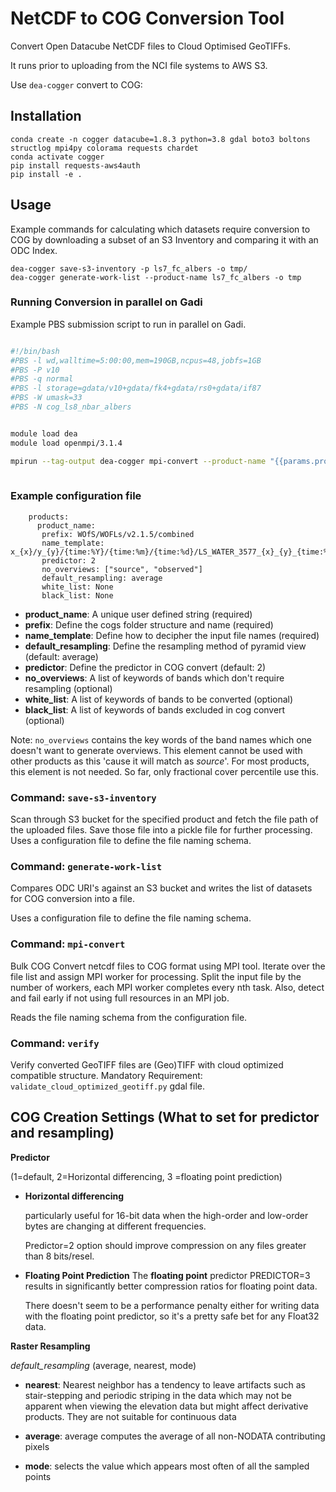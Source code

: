 # NetCDF to COG Conversion Tool

Convert Open Datacube NetCDF files to Cloud Optimised GeoTIFFs.

It runs prior to uploading from the NCI file systems to AWS S3.

Use `dea-cogger` convert to COG:

## Installation

```
conda create -n cogger datacube=1.8.3 python=3.8 gdal boto3 boltons structlog mpi4py colorama requests chardet
conda activate cogger
pip install requests-aws4auth
pip install -e .
```
## Usage

Example commands for calculating which datasets require conversion to COG by
downloading a subset of an S3 Inventory and comparing it with an ODC Index.

```
dea-cogger save-s3-inventory -p ls7_fc_albers -o tmp/ 
dea-cogger generate-work-list --product-name ls7_fc_albers -o tmp
```

### Running Conversion in parallel on Gadi

Example PBS submission script to run in parallel on Gadi.

``` sh

#!/bin/bash
#PBS -l wd,walltime=5:00:00,mem=190GB,ncpus=48,jobfs=1GB
#PBS -P v10
#PBS -q normal
#PBS -l storage=gdata/v10+gdata/fk4+gdata/rs0+gdata/if87
#PBS -W umask=33
#PBS -N cog_ls8_nbar_albers 


module load dea
module load openmpi/3.1.4

mpirun --tag-output dea-cogger mpi-convert --product-name "{{params.product}}" --output-dir "{{work_dir}}/out/" ls8_nbar_albers_file_list.txt
                
```

### Example configuration file


```
    products:
      product_name:
       prefix: WOfS/WOFLs/v2.1.5/combined
       name_template: x_{x}/y_{y}/{time:%Y}/{time:%m}/{time:%d}/LS_WATER_3577_{x}_{y}_{time:%Y%m%d%H%M%S%f}
       predictor: 2
       no_overviews: ["source", "observed"]
       default_resampling: average
       white_list: None
       black_list: None
```

- **product_name**:              A unique user defined string (required)
- **prefix**:                    Define the cogs folder structure and name (required)
- **name_template**:             Define how to decipher the input file names (required)
- **default_resampling**:        Define the resampling method of pyramid view (default: average)
- **predictor**:                 Define the predictor in COG convert (default: 2)
- **no_overviews**:              A list of keywords of bands which don't require resampling (optional)
- **white_list**:                A list of keywords of bands to be converted (optional)
- **black_list**:                A list of keywords of bands excluded in cog convert (optional)

Note: `no_overviews` contains the key words of the band names which one doesn't want to generate overviews.
      This element cannot be used with other products as this 'cause it will match as *source*'.
      For most products, this element is not needed. So far, only fractional cover percentile use this.
      

### Command: `save-s3-inventory`

Scan through S3 bucket for the specified product and fetch the file path of the uploaded files.
Save those file into a pickle file for further processing.
Uses a configuration file to define the file naming schema.


### Command: `generate-work-list`

Compares ODC URI's against an S3 bucket  and writes the list of datasets
for COG conversion into a file.

Uses a configuration file to define the file naming schema.


### Command: `mpi-convert`

Bulk COG Convert netcdf files to COG format using MPI tool.
Iterate over the file list and assign MPI worker for processing.
Split the input file by the number of workers, each MPI worker completes every nth task.
Also, detect and fail early if not using full resources in an MPI job.

Reads the file naming schema from the configuration file.



### Command: `verify`

Verify converted GeoTIFF files are (Geo)TIFF with cloud optimized compatible structure.
Mandatory Requirement: `validate_cloud_optimized_geotiff.py` gdal file.


## COG Creation Settings (What to set for predictor and resampling)

**Predictor**

<int> (1=default, 2=Horizontal differencing, 3 =floating point prediction)

- **Horizontal differencing**

  particularly useful for 16-bit data when the high-order and low-order bytes are changing at different frequencies.

  Predictor=2 option should improve compression on any files greater than 8 bits/resel.

- **Floating Point Prediction**
  The **floating point** predictor PREDICTOR=3 results in significantly better compression ratios for floating point data.

  There doesn't seem to be a performance penalty either for writing data with the floating point predictor, so it's a
  pretty safe bet for any Float32 data.

**Raster Resampling**

*default_resampling* <resampling method> (average, nearest, mode)

- **nearest**: Nearest neighbor has a tendency to leave artifacts such as stair-stepping and periodic striping in the
  data which may not be apparent when viewing the elevation data but might affect derivative products.
  They are not suitable for continuous data

- **average**: average computes the average of all non-NODATA contributing pixels
- **mode**: selects the value which appears most often of all the sampled points


